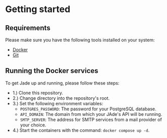 # Getting started

## Requirements

Please make sure you have the following tools installed on your system:

- [Docker](https://docker.com)
- [Git](https://git-scm.com)

## Running the Docker services

To get Jade up and running, please follow these steps:

- 1.) Clone this repository.
- 2.) Change directory into the repository's root.
- 3.) Set the following environment variables: 
    - `POSTGRES_PASSWORD`: The password for your PostgreSQL database.
    - `API_DOMAIN`: The domain from which your JAde's API will be running.
    - `SMTP_SERVER`: The address for SMTP services from a mail provider of your choice.
- 4.) Start the containers with the command: `docker compose up -d`.
